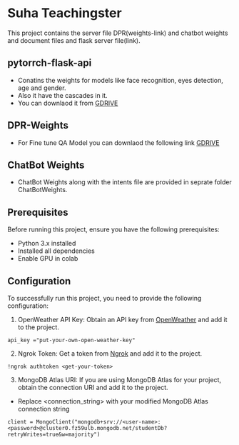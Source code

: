 # Suha Teachingster

This project contains the server file DPR(weights-link) and chatbot weights and document files and flask server file(link).
## pytorrch-flask-api
- Conatins the weights for models like face recognition, eyes detection, age and gender.
- Also it have the cascades in it.
- You can downlaod it from [GDRIVE](https://drive.google.com/drive/folders/1k2yaZdli4rtmhlFhYI9R4POnUyKju2vk?usp=sharing)

## DPR-Weights
- For Fine tune QA Model you can downlaod the following link [GDRIVE](https://drive.google.com/drive/folders/1P5LxpJz7YIS4aXQFzY-rzyL8-Ph5xvuU?usp=share_link)

## ChatBot Weights
- ChatBot Weights along with the intents file are provided in seprate folder ChatBotWeights.

## Prerequisites

Before running this project, ensure you have the following prerequisites:

- Python 3.x installed
- Installed all dependencies
- Enable GPU in colab


## Configuration

To successfully run this project, you need to provide the following configuration:

1. OpenWeather API Key: Obtain an API key from [OpenWeather](https://openweathermap.org/api) and add it to the project. 
```
api_key ="put-your-own-open-weather-key"
```
2. Ngrok Token: Get a token from [Ngrok](https://ngrok.com/) and add it to the project.
```
!ngrok authtoken <get-your-token>
```

3. MongoDB Atlas URI: If you are using MongoDB Atlas for your project, obtain the connection URI and add it to the project.
- Replace <connection_string> with your modified MongoDB Atlas connection string

```
client = MongoClient("mongodb+srv://<user-name>:<password>@cluster0.fz59ulb.mongodb.net/studentDb?retryWrites=true&w=majority")
```
